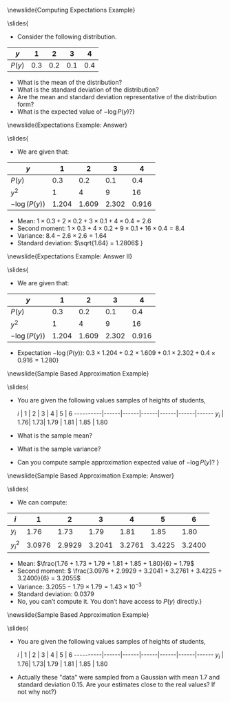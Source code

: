 \newslide{Computing Expectations Example}

\slides{
* Consider the following distribution.

$y$        |  1  |  2  |  3  |  4
-----------|-----|-----|-----|-----
$P\left(y\right)$ |  0.3|  0.2|  0.1|  0.4

* What is the mean of the distribution?
* What is the standard deviation of the distribution?
* Are the mean and standard deviation representative of the distribution form?
* What is the expected value of $-\log P(y)$?}

\newslide{Expectations Example: Answer}

\slides{
* We are given that:

$y$               |   1   |   2   |   3   |   4
------------------|-------|-------|-------|-------
$P\left(y\right)$ |  0.3  |  0.2  |  0.1  |  0.4
$y^2$             |   1   |   4   |   9   |  16
$-\log(P(y))$     | 1.204 | 1.609 | 2.302 | 0.916

* Mean: $1\times 0.3 + 2\times 0.2 + 3 \times 0.1 + 4 \times 0.4 = 2.6$
* Second moment: $1 \times 0.3 + 4 \times 0.2 + 9 \times 0.1 + 16 \times 0.4 = 8.4$
* Variance: $8.4 - 2.6\times 2.6 = 1.64$
* Standard deviation: $\sqrt{1.64} = 1.2806$
}

\newslide{Expectations Example: Answer II}

\slides{
* We are given that:

$y$               |   1   |   2   |   3   |   4
------------------|-------|-------|-------|-------
$P\left(y\right)$ |  0.3  |  0.2  |  0.1  |  0.4
$y^2$             |   1   |   4   |   9   |  16
$-\log(P(y))$     | 1.204 | 1.609 | 2.302 | 0.916

* Expectation $-\log(P(y))$: $0.3\times 1.204 + 0.2\times 1.609 + 0.1\times 2.302 +0.4\times 0.916 = 1.280$}

\newslide{Sample Based Approximation Example}

\slides{
* You are given the following values samples of heights of students,

    $i$   |   1  |    2 |  3   |   4  |   5  |    6
----------|------|------|------|------|------|------
    $y_i$ |  1.76|  1.73| 1.79 | 1.81 | 1.85 |  1.80

* What is the sample mean?
* What is the sample variance?
* Can you compute sample approximation expected value of $-\log P(y)$?
}

\newslide{Sample Based Approximation Example: Answer}

\slides{
* We can compute:

$i$        |    1    |    2    |    3    |    4    |    5    |    6
-----------|---------|---------|---------|---------|---------|--------
$y_i$      |   1.76  |   1.73  |   1.79  |   1.81  |   1.85  |   1.80
$y^2_i$    |  3.0976 |  2.9929 |  3.2041 |  3.2761 |  3.4225 |  3.2400

* Mean: $\frac{1.76 + 1.73 + 1.79 + 1.81 + 1.85 + 1.80}{6} = 1.79$
* Second moment: $ \frac{3.0976 + 2.9929 + 3.2041 + 3.2761 + 3.4225 + 3.2400}{6} = 3.2055$
* Variance: $3.2055 - 1.79\times1.79 = 1.43\times 10^{-3}$
* Standard deviation: $0.0379$
* No, you can’t compute it. You don’t have access to $P(y)$ directly.}


\newslide{Sample Based Approximation Example}

\slides{
* You are given the following values samples of heights of students,

    $i$   |   1  |    2 |  3   |   4  |   5  |    6
----------|------|------|------|------|------|------
    $y_i$ |  1.76|  1.73| 1.79 | 1.81 | 1.85 |  1.80

* Actually these "data" were sampled from a Gaussian with mean 1.7 and standard deviation 0.15. Are your estimates close to the real values? If not why not?}
